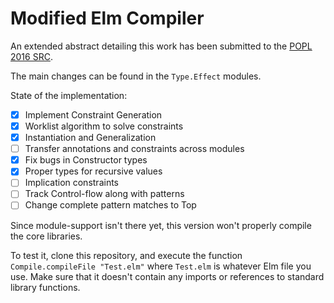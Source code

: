 # Modified Elm Compiler

An extended abstract detailing this work has been submitted to the [POPL 2016 SRC](http://conf.researchr.org/track/POPL-2016/POPL-2016-SRC).

The main changes can be found in the `Type.Effect` modules.

State of the implementation:

- [x] Implement Constraint Generation
- [x] Worklist algorithm to solve constraints
- [x] Instantiation and Generalization
- [ ] Transfer annotations and constraints across modules
- [x] Fix bugs in Constructor types
- [x] Proper types for recursive values
- [ ]  Implication constraints
- [ ]  Track Control-flow along with patterns
- [ ]  Change complete pattern matches to Top

Since module-support isn't there yet, this version
won't properly compile the core libraries.

To test it, clone this repository, and execute the function `Compile.compileFile "Test.elm"` where `Test.elm` is whatever
Elm file you use. Make sure that it doesn't contain
any imports or references to standard library functions.

